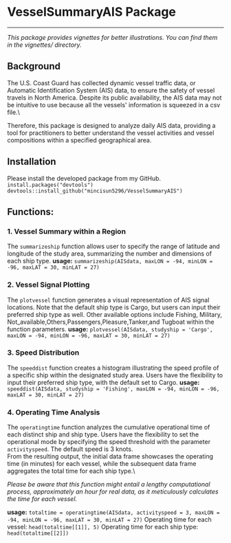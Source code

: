 # VesselSummaryAIS Package
---
*This package provides vignettes for better illustrations. You can find them in the vignettes/ directory.*


## Background 

The U.S. Coast Guard has collected dynamic vessel traffic data, or Automatic Identification System (AIS) data, to ensure the safety of vessel travels in North America. Despite its public availability, the AIS data may not be intuitive to use because all the vessels' information is squeezed in a csv file.\ 

Therefore, this package is designed to analyze daily AIS data, providing a tool for practitioners to better understand the vessel activities and vessel compositions within a specified geographical area.

## Installation
Please install the developed package from my GitHub.
`install.packages("devtools")`
`devtools::install_github("mincisun5296/VesselSummaryAIS")`

## Functions:
### 1. Vessel Summary within a Region
The `summarizeship` function  allows user to specify the range of latitude and longitude of the study area, summarizing the number and dimensions of each ship type.
**usage:** `summarizeship(AISdata, maxLON = -94, minLON = -96, maxLAT = 30, minLAT = 27)`

### 2. Vessel Signal Plotting
The `plotvessel` function  generates a visual representation of AIS signal locations. Note that the default ship type is Cargo, but users can input their preferred ship type as well. Other available options include Fishing, Military, Not_available,Others,Passengers,Pleasure,Tanker,and Tugboat within the function parameters.
**usage:** `plotvessel(AISdata, studyship = 'Cargo', maxLON = -94, minLON = -96, maxLAT = 30, minLAT = 27)`

### 3. Speed Distribution
The `speeddist` function creates a histogram illustrating the speed profile of a specific ship within the designated study area. Users have the flexibility to input their preferred ship type, with the default set to Cargo.
**usage:** `speeddist(AISdata, studyship = 'Fishing', maxLON = -94, minLON = -96, maxLAT = 30, minLAT = 27)`

### 4. Operating Time Analysis
The `operatingtime` function  analyzes the cumulative operational time of each distinct ship and ship type. Users have the flexibility to set the operational mode by specifying the speed threshold with the parameter `activityspeed`. The 
default speed is 3 knots.\
From the resulting output, the initial data frame showcases the operating time (in minutes) for each vessel, while the subsequent data frame aggregates the total time for each ship type.\

*Please be aware that this function might entail a lengthy computational process, approximately an hour for real data, as it meticulously calculates the time for each vessel.*

**usage:**
`totaltime = operatingtime(AISdata, activityspeed = 3, maxLON = -94, minLON = -96, maxLAT = 30, minLAT = 27)`
Operating time for each vessel:
`head(totaltime[[1]], 5)`
Operating time for each ship type:
`head(totaltime[[2]])`
